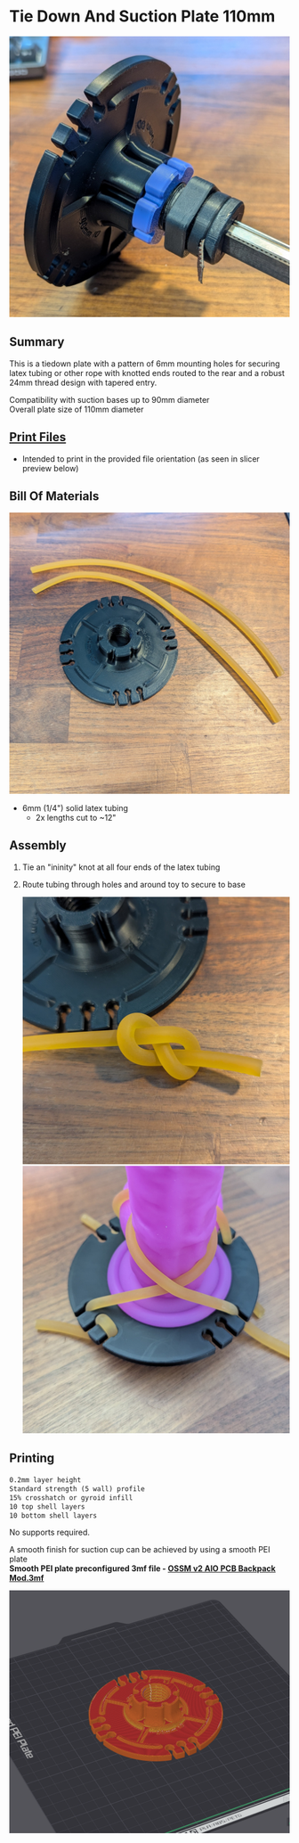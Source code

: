 # Tie Down And Suction Plate 110mm
![](Images/Photos/Complete.jpg)

## Summary   
This is a tiedown plate with a pattern of 6mm mounting holes for securing latex tubing or other rope with knotted ends routed to the rear and a robust 24mm thread design with tapered entry.  

Compatibility with suction bases up to 90mm diameter  
Overall plate size of 110mm diameter

## [Print Files](Files/)  
 - Intended to print in the provided file orientation (as seen in slicer preview below)  

## Bill Of Materials
![](Images/Photos/Parts1.jpg)

  - 6mm (1/4") solid latex tubing 
    - 2x lengths cut to ~12"

## Assembly

1. Tie an "ininity" knot at all four ends of the latex tubing
2. Route tubing through holes and around toy to secure to base  

    ![](Images/Photos/Assembly1.jpg)
    ![](Images/Photos/Assembly2.jpg)

## Printing
    0.2mm layer height
    Standard strength (5 wall) profile
    15% crosshatch or gyroid infill
    10 top shell layers
    10 bottom shell layers
  
No supports required.

A smooth finish for suction cup can be achieved by using a smooth PEI plate  
**Smooth PEI plate preconfigured 3mf file - [OSSM v2 AIO PCB Backpack Mod.3mf](Files/Preconfigured%203mf%20Files/)**  

![](Images/Print/Print.png)  
